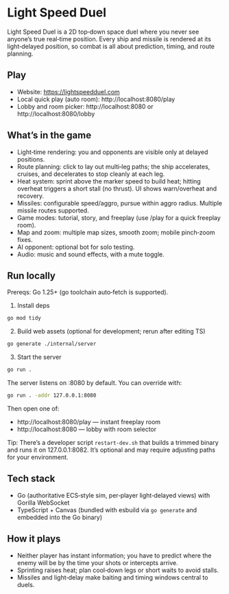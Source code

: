 # Light Speed Duel

Light Speed Duel is a 2D top‑down space duel where you never see anyone’s true real‑time position. Every ship and missile is rendered at its light‑delayed position, so combat is all about prediction, timing, and route planning.

## Play

- Website: https://lightspeedduel.com
- Local quick play (auto room): http://localhost:8080/play
- Lobby and room picker: http://localhost:8080 or http://localhost:8080/lobby

## What’s in the game

- Light‑time rendering: you and opponents are visible only at delayed positions.
- Route planning: click to lay out multi‑leg paths; the ship accelerates, cruises, and decelerates to stop cleanly at each leg.
- Heat system: sprint above the marker speed to build heat; hitting overheat triggers a short stall (no thrust). UI shows warn/overheat and recovery.
- Missiles: configurable speed/aggro, pursue within aggro radius. Multiple missile routes supported.
- Game modes: tutorial, story, and freeplay (use /play for a quick freeplay room).
- Map and zoom: multiple map sizes, smooth zoom; mobile pinch‑zoom fixes.
- AI opponent: optional bot for solo testing.
- Audio: music and sound effects, with a mute toggle.

## Run locally

Prereqs: Go 1.25+ (go toolchain auto‑fetch is supported).

1) Install deps

```bash
go mod tidy
```

2) Build web assets (optional for development; rerun after editing TS)

```bash
go generate ./internal/server
```

3) Start the server

```bash
go run .
```

The server listens on :8080 by default. You can override with:

```bash
go run . -addr 127.0.0.1:8080
```

Then open one of:

- http://localhost:8080/play — instant freeplay room
- http://localhost:8080 — lobby with room selector

Tip: There’s a developer script `restart-dev.sh` that builds a trimmed binary and runs it on 127.0.0.1:8082. It’s optional and may require adjusting paths for your environment.

## Tech stack

- Go (authoritative ECS‑style sim, per‑player light‑delayed views) with Gorilla WebSocket
- TypeScript + Canvas (bundled with esbuild via `go generate` and embedded into the Go binary)

## How it plays

- Neither player has instant information; you have to predict where the enemy will be by the time your shots or intercepts arrive.
- Sprinting raises heat; plan cool‑down legs or short waits to avoid stalls.
- Missiles and light‑delay make baiting and timing windows central to duels.
